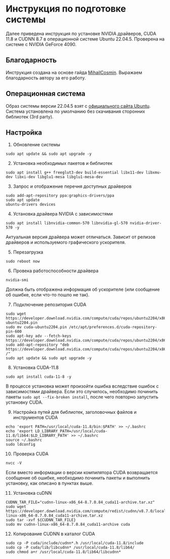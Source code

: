 # Инструкция по подготовке системы

Далее приведена инструкция по установке NVIDIA драйверов, CUDA 11.8 и CUDNN 8.7 в операционной системе Ubuntu 22.04.5. Проверена на системе с NVIDIA GeForce 4090.

## Благодарность

Инструкция создана на основе гайда [MihailCosmin](https://gist.github.com/MihailCosmin/affa6b1b71b43787e9228c25fe15aeba). Выражаем благодарность автору за его работу.

## Операционная система

Образ системы версии 22.04.5 взят с [официального сайта Ubuntu](https://releases.ubuntu.com/jammy/ubuntu-22.04.5-desktop-amd64.iso). Система установлена по умолчанию без скачивания сторонних библиотек (3rd party).

## Настройка

1. Обновление системы
```
sudo apt update && sudo apt upgrade -y
```

2. Установка необходимых пакетов и библиотек
```
sudo apt install g++ freeglut3-dev build-essential libx11-dev libxmu-dev libxi-dev libglu1-mesa libglu1-mesa-dev
```

3. Запрос и отображение перечня доступных драйверов
```
sudo add-apt-repository ppa:graphics-drivers/ppa
sudo apt update
ubuntu-drivers devices
```

4. Установка драйвера NVIDIA с зависимостями
```
sudo apt install libnvidia-common-570 libnvidia-gl-570 nvidia-driver-570 -y
```
Актуальная версия драйвера может отличаться. Зависит от релизов драйверов и используемого графического ускорителя.

5. Перезагрузка
```
sudo reboot now
```

6. Провека работоспособности драйвера
```
nvidia-smi
```
Должна быть отображена информация об ускорителе (или сообщение об ошибке, если что-то пошло не так). 

7. Подключение репозитория CUDA
```
sudo wget https://developer.download.nvidia.com/compute/cuda/repos/ubuntu2204/x86_64/cuda-ubuntu2204.pin
sudo mv cuda-ubuntu2204.pin /etc/apt/preferences.d/cuda-repository-pin-600
sudo apt-key adv --fetch-keys https://developer.download.nvidia.com/compute/cuda/repos/ubuntu2204/x86_64/3bf863cc.pub
sudo add-apt-repository "deb https://developer.download.nvidia.com/compute/cuda/repos/ubuntu2204/x86_64/ /"
sudo apt update && sudo apt upgrade -y
```

8. Установка CUDA-11.8
```
sudo apt install cuda-11-8 -y
```
В процессе установка может произойти ошибка вследствие ошибок с зависимостями драйвера. Если это случилось, необходимо починить пакеты `sudo apt --fix-broken install`, после чего повторно запустить установку CUDA. 

9. Настройка путей для библиотек, заголовочных файлов и инструментов CUDA
```
echo 'export PATH=/usr/local/cuda-11.8/bin:$PATH' >> ~/.bashrc
echo 'export LD_LIBRARY_PATH=/usr/local/cuda-11.8/lib64:$LD_LIBRARY_PATH' >> ~/.bashrc
source ~/.bashrc
sudo ldconfig
```

10. Проверка CUDA
```
nvcc -V
```
Если вместо информации о версии компилятора CUDA возвращается сообщение об ошибке, необходимо починить пакеты и выполнить установку, как описано в пунктах выше.

11. Установка cuDNN
```
CUDNN_TAR_FILE="cudnn-linux-x86_64-8.7.0.84_cuda11-archive.tar.xz"
sudo wget https://developer.download.nvidia.com/compute/redist/cudnn/v8.7.0/local_installers/11.8/cudnn-linux-x86_64-8.7.0.84_cuda11-archive.tar.xz
sudo tar -xvf ${CUDNN_TAR_FILE}
sudo mv cudnn-linux-x86_64-8.7.0.84_cuda11-archive cuda
```

12. Копирование CUDNN в каталог CUDA
```
sudo cp -P cuda/include/cudnn*.h /usr/local/cuda-11.8/include
sudo cp -P cuda/lib/libcudnn* /usr/local/cuda-11.8/lib64/
sudo chmod a+r /usr/local/cuda-11.8/lib64/libcudnn*
```



